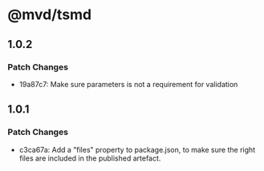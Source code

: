 # @mvd/tsmd

## 1.0.2

### Patch Changes

- 19a87c7: Make sure parameters is not a requirement for validation

## 1.0.1

### Patch Changes

- c3ca67a: Add a "files" property to package.json, to make sure the right files are included in the published artefact.
